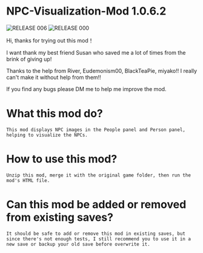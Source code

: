 # NPC-Visualization-Mod 1.0.6.2
![RELEASE 006](https://github.com/user-attachments/assets/95b20394-003b-42a8-83c5-9d3253f855b7)
![RELEASE 000](https://github.com/user-attachments/assets/c38a428d-ef83-4a22-9ca8-adbdd661274b)

Hi, thanks for trying out this mod！

I want thank my best friend Susan who saved me a lot of times from the brink of giving up!

Thanks to the help from River, Eudemonism00, BlackTeaPie, miyako!! I really can't make it without help from them!!

If you find any bugs please DM me to help me improve the mod.

# What this mod do?
    This mod displays NPC images in the People panel and Person panel, helping to visualize the NPCs.

# How to use this mod?
    Unzip this mod, merge it with the original game folder, then run the mod's HTML file.

# Can this mod be added or removed from existing saves?
    It should be safe to add or remove this mod in existing saves, but since there's not enough tests, I still recommend you to use it in a new save or backup your old save before overwrite it.
